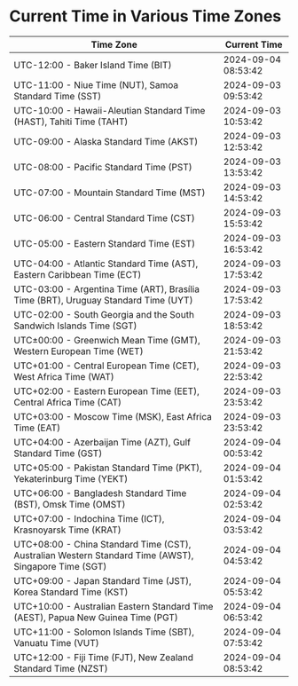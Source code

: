 # Current Time in Various Time Zones

| Time Zone | Current Time |
|-----------|--------------|
| UTC-12:00 - Baker Island Time (BIT) | 2024-09-04 08:53:42 |
| UTC-11:00 - Niue Time (NUT), Samoa Standard Time (SST) | 2024-09-03 09:53:42 |
| UTC-10:00 - Hawaii-Aleutian Standard Time (HAST), Tahiti Time (TAHT) | 2024-09-03 10:53:42 |
| UTC-09:00 - Alaska Standard Time (AKST) | 2024-09-03 12:53:42 |
| UTC-08:00 - Pacific Standard Time (PST) | 2024-09-03 13:53:42 |
| UTC-07:00 - Mountain Standard Time (MST) | 2024-09-03 14:53:42 |
| UTC-06:00 - Central Standard Time (CST) | 2024-09-03 15:53:42 |
| UTC-05:00 - Eastern Standard Time (EST) | 2024-09-03 16:53:42 |
| UTC-04:00 - Atlantic Standard Time (AST), Eastern Caribbean Time (ECT) | 2024-09-03 17:53:42 |
| UTC-03:00 - Argentina Time (ART), Brasília Time (BRT), Uruguay Standard Time (UYT) | 2024-09-03 17:53:42 |
| UTC-02:00 - South Georgia and the South Sandwich Islands Time (SGT) | 2024-09-03 18:53:42 |
| UTC±00:00 - Greenwich Mean Time (GMT), Western European Time (WET) | 2024-09-03 21:53:42 |
| UTC+01:00 - Central European Time (CET), West Africa Time (WAT) | 2024-09-03 22:53:42 |
| UTC+02:00 - Eastern European Time (EET), Central Africa Time (CAT) | 2024-09-03 23:53:42 |
| UTC+03:00 - Moscow Time (MSK), East Africa Time (EAT) | 2024-09-03 23:53:42 |
| UTC+04:00 - Azerbaijan Time (AZT), Gulf Standard Time (GST) | 2024-09-04 00:53:42 |
| UTC+05:00 - Pakistan Standard Time (PKT), Yekaterinburg Time (YEKT) | 2024-09-04 01:53:42 |
| UTC+06:00 - Bangladesh Standard Time (BST), Omsk Time (OMST) | 2024-09-04 02:53:42 |
| UTC+07:00 - Indochina Time (ICT), Krasnoyarsk Time (KRAT) | 2024-09-04 03:53:42 |
| UTC+08:00 - China Standard Time (CST), Australian Western Standard Time (AWST), Singapore Time (SGT) | 2024-09-04 04:53:42 |
| UTC+09:00 - Japan Standard Time (JST), Korea Standard Time (KST) | 2024-09-04 05:53:42 |
| UTC+10:00 - Australian Eastern Standard Time (AEST), Papua New Guinea Time (PGT) | 2024-09-04 06:53:42 |
| UTC+11:00 - Solomon Islands Time (SBT), Vanuatu Time (VUT) | 2024-09-04 07:53:42 |
| UTC+12:00 - Fiji Time (FJT), New Zealand Standard Time (NZST) | 2024-09-04 08:53:42 |
